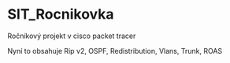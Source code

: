 # SIT_Rocnikovka

Ročníkový projekt v cisco packet tracer

Nyní to obsahuje Rip v2, OSPF, Redistribution, Vlans, Trunk, ROAS
